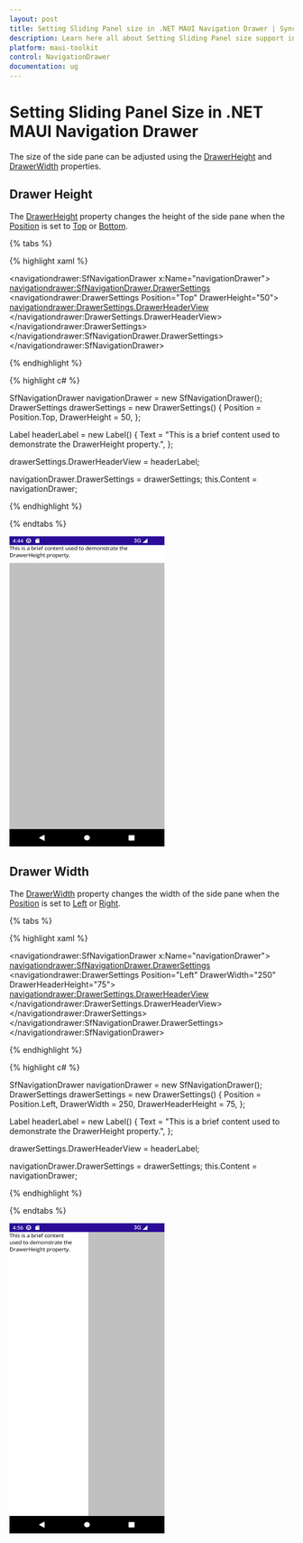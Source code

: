 ```yaml
---
layout: post
title: Setting Sliding Panel size in .NET MAUI Navigation Drawer | Syncfusion
description: Learn here all about Setting Sliding Panel size support in Syncfusion .NET MAUI Navigation Drawer (SfNavigationDrawer) control and more.
platform: maui-toolkit
control: NavigationDrawer
documentation: ug
---
```


# Setting Sliding Panel Size in .NET MAUI Navigation Drawer

The size of the side pane can be adjusted using the [DrawerHeight](https://help.syncfusion.com/cr/maui-toolkit/Syncfusion.Maui.Toolkit.NavigationDrawer.DrawerSettings.html#Syncfusion_Maui_Toolkit_NavigationDrawer_DrawerSettings_DrawerHeight) and [DrawerWidth](https://help.syncfusion.com/cr/maui-toolkit/Syncfusion.Maui.Toolkit.NavigationDrawer.DrawerSettings.html#Syncfusion_Maui_Toolkit_NavigationDrawer_DrawerSettings_DrawerWidth) properties.

## Drawer Height

The [DrawerHeight](https://help.syncfusion.com/cr/maui-toolkit/Syncfusion.Maui.Toolkit.NavigationDrawer.DrawerSettings.html#Syncfusion_Maui_Toolkit_NavigationDrawer_DrawerSettings_DrawerHeight) property changes the height of the side pane when the [Position](https://help.syncfusion.com/cr/maui-toolkit/Syncfusion.Maui.Toolkit.NavigationDrawer.DrawerSettings.html#Syncfusion_Maui_Toolkit_NavigationDrawer_DrawerSettings_Position) is set to [Top](https://help.syncfusion.com/cr/maui-toolkit/Syncfusion.Maui.Toolkit.NavigationDrawer.Position.html#Syncfusion_Maui_Toolkit_NavigationDrawer_Position_Top) or [Bottom](https://help.syncfusion.com/cr/maui-toolkit/Syncfusion.Maui.Toolkit.NavigationDrawer.Position.html#Syncfusion_Maui_Toolkit_NavigationDrawer_Position_Bottom).

{% tabs %}

{% highlight xaml %}

<navigationdrawer:SfNavigationDrawer x:Name="navigationDrawer">
    <navigationdrawer:SfNavigationDrawer.DrawerSettings>
        <navigationdrawer:DrawerSettings Position="Top"
                                         DrawerHeight="50">
            <navigationdrawer:DrawerSettings.DrawerHeaderView>
                <Label Text="This is a brief content used to demonstrate the DrawerHeight property."/>
            </navigationdrawer:DrawerSettings.DrawerHeaderView>
        </navigationdrawer:DrawerSettings>
    </navigationdrawer:SfNavigationDrawer.DrawerSettings>
</navigationdrawer:SfNavigationDrawer>
	
{% endhighlight %}	
	
{% highlight c# %}

SfNavigationDrawer navigationDrawer = new SfNavigationDrawer();
DrawerSettings drawerSettings = new DrawerSettings()
{
    Position = Position.Top,
    DrawerHeight = 50,
};

Label headerLabel = new Label()
{
    Text = "This is a brief content used to demonstrate the DrawerHeight property.",
};

drawerSettings.DrawerHeaderView = headerLabel;

navigationDrawer.DrawerSettings = drawerSettings;
this.Content = navigationDrawer;

{% endhighlight %}

{% endtabs %}

![Drawer height](Images/panel-size/navigation_drawer_pane_height.png)

## Drawer Width

The [DrawerWidth](https://help.syncfusion.com/cr/maui-toolkit/Syncfusion.Maui.Toolkit.NavigationDrawer.DrawerSettings.html#Syncfusion_Maui_Toolkit_NavigationDrawer_DrawerSettings_DrawerWidth) property changes the width of the side pane when the [Position](https://help.syncfusion.com/cr/maui-toolkit/Syncfusion.Maui.Toolkit.NavigationDrawer.DrawerSettings.html#Syncfusion_Maui_Toolkit_NavigationDrawer_DrawerSettings_Position) is set to [Left](https://help.syncfusion.com/cr/maui-toolkit/Syncfusion.Maui.Toolkit.NavigationDrawer.Position.html#Syncfusion_Maui_Toolkit_NavigationDrawer_Position_Left) or [Right](https://help.syncfusion.com/cr/maui-toolkit/Syncfusion.Maui.Toolkit.NavigationDrawer.Position.html#Syncfusion_Maui_Toolkit_NavigationDrawer_Position_Right).

{% tabs %}

{% highlight xaml %}

 <navigationdrawer:SfNavigationDrawer x:Name="navigationDrawer">
     <navigationdrawer:SfNavigationDrawer.DrawerSettings>
         <navigationdrawer:DrawerSettings Position="Left"
                                          DrawerWidth="250"
                                          DrawerHeaderHeight="75">
             <navigationdrawer:DrawerSettings.DrawerHeaderView>
                 <Label Text="This is a brief content used to demonstrate the DrawerWidth property."/>
             </navigationdrawer:DrawerSettings.DrawerHeaderView>
         </navigationdrawer:DrawerSettings>
     </navigationdrawer:SfNavigationDrawer.DrawerSettings>
 </navigationdrawer:SfNavigationDrawer>
	
{% endhighlight %}	
	
{% highlight c# %}

SfNavigationDrawer navigationDrawer = new SfNavigationDrawer();
DrawerSettings drawerSettings = new DrawerSettings()
{
    Position = Position.Left,
    DrawerWidth = 250,
    DrawerHeaderHeight = 75,
};

Label headerLabel = new Label()
{
    Text = "This is a brief content used to demonstrate the DrawerHeight property.",
};

drawerSettings.DrawerHeaderView = headerLabel;

navigationDrawer.DrawerSettings = drawerSettings;
this.Content = navigationDrawer;

{% endhighlight %}

{% endtabs %}

![Drawer width](Images/panel-size/navigation_drawer_pane_width.png)